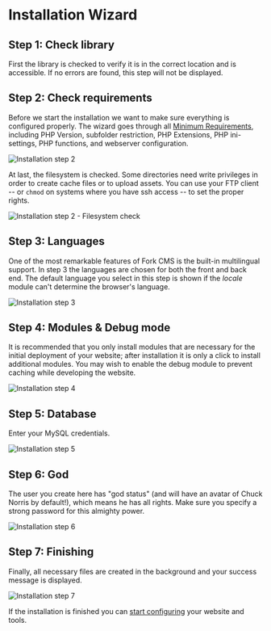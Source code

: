 # Installation Wizard

## Step 1: Check library

First the library is checked to verify it is in the correct location and is accessible. If no errors are found, this step will not be displayed.


## Step 2: Check requirements

Before we start the installation we want to make sure everything is configured properly. The wizard goes through all [Minimum Requirements](minimum-requirements), including PHP Version, subfolder restriction, PHP Extensions, PHP ini-settings, PHP functions, and webserver configuration.

![Installation step 2](https://raw.github.com/forkcms/documentation/master/01.%20installation/assets/installation_step2.png)

At last, the filesystem is checked. Some directories need write privileges in order to create cache files or to upload assets. You can use your FTP client -- or `chmod` on systems where you have ssh access -- to set the proper rights.

![Installation step 2 - Filesystem check](https://raw.github.com/forkcms/documentation/master/01.%20installation/assets/installation_step2_filesystem.png)


## Step 3: Languages

One of the most remarkable features of Fork CMS is the built-in multilingual support. In step 3 the languages are chosen for both the front and back end. The default language you select in this step is shown if the *locale* module can't determine the browser's language.

![Installation step 3](https://raw.github.com/forkcms/documentation/master/01.%20installation/assets/installation_step3.png)


## Step 4: Modules & Debug mode

It is recommended that you only install modules that are necessary for the initial deployment of your website; after installation it is only a click to install additional modules. You may wish to enable the debug module to prevent caching while developing the website.

![Installation step 4](https://raw.github.com/forkcms/documentation/master/01.%20installation/assets/installation_step4.png)


## Step 5: Database

Enter your MySQL credentials.

![Installation step 5](https://raw.github.com/forkcms/documentation/master/01.%20installation/assets/installation_step5.png)


## Step 6: God

The user you create here has "god status" (and will have an avatar of Chuck Norris by default!), which means he has all rights. Make sure you specify a strong password for this almighty power.

![Installation step 6](https://raw.github.com/forkcms/documentation/master/01.%20installation/assets/installation_step6.png)


## Step 7: Finishing

Finally, all necessary files are created in the background and your success message is displayed.

![Installation step 7](https://raw.github.com/forkcms/documentation/master/01.%20installation/assets/installation_step7.png)

If the installation is finished you can [start configuring](../getting-started/index) your website and tools.
